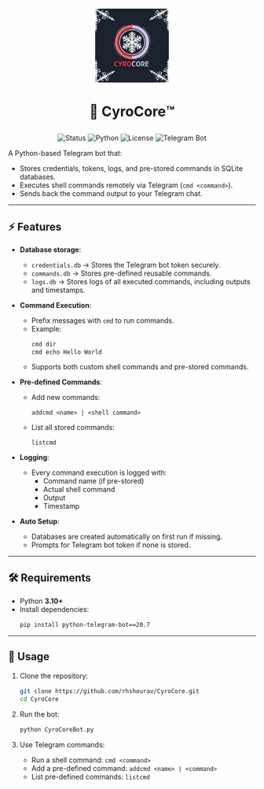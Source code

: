 

<p align="center">
  <img src="https://raw.githubusercontent.com/rhshourav/CyroCore/CyroBranch/img/cyroCroeLogo_git.png" alt="CyroCore Logo" width="150"/>
</p>


# <p align="center">🤖 **Cyro**Core™️</p>

 <p align="center">
  <!-- Build / Status -->
  <img src="https://img.shields.io/badge/status-active-brightgreen" alt="Status">
  <!-- Python Version -->
  <img src="https://img.shields.io/badge/python-3.10-blue" alt="Python">
  <!-- License -->
  <img src="https://img.shields.io/badge/license-GPL 2.0-orange" alt="License">
  <!-- Telegram Bot -->
  <img src="https://img.shields.io/badge/Telegram-Bot-blue" alt="Telegram Bot">
</p>

A Python-based Telegram bot that:
- Stores credentials, tokens, logs, and pre-stored commands in SQLite databases.
- Executes shell commands remotely via Telegram (`cmd <command>`).
- Sends back the command output to your Telegram chat.

---

## ⚡ Features

- **Database storage**:
  - `credentials.db` → Stores the Telegram bot token securely.
  - `commands.db` → Stores pre-defined reusable commands.
  - `logs.db` → Stores logs of all executed commands, including outputs and timestamps.

- **Command Execution**:
  - Prefix messages with `cmd` to run commands.
  - Example:
    ```
    cmd dir
    cmd echo Hello World
    ```
  - Supports both custom shell commands and pre-stored commands.

- **Pre-defined Commands**:
  - Add new commands:
    ```
    addcmd <name> | <shell command>
    ```
  - List all stored commands:
    ```
    listcmd
    ```

- **Logging**:
  - Every command execution is logged with:
    - Command name (if pre-stored)
    - Actual shell command
    - Output
    - Timestamp

- **Auto Setup**:
  - Databases are created automatically on first run if missing.
  - Prompts for Telegram bot token if none is stored.

---

## 🛠 Requirements

- Python **3.10+**
- Install dependencies:
  ```bash
  pip install python-telegram-bot==20.7
  ```

---

## 🚀 Usage

1. Clone the repository:
   ```bash
   git clone https://github.com/rhshourav/CyroCore.git
   cd CyroCore
   ```

2. Run the bot:
   ```bash
   python CyroCoreBot.py
   ```

3. Use Telegram commands:
   - Run a shell command: `cmd <command>`
   - Add a pre-defined command: `addcmd <name> | <command>`
   - List pre-defined commands: `listcmd`



